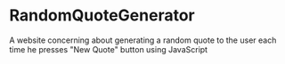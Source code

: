 # RandomQuoteGenerator
A website concerning about generating a random quote to the user each time he presses "New Quote" button using JavaScript
